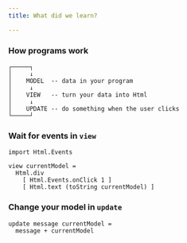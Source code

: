 ```yaml
---
title: What did we learn?

---
```


### How programs work

    ┌─────┐
    │     ↓
    │    MODEL  -- data in your program
    │     ↓
    │    VIEW   -- turn your data into Html
    │     ↓
    │    UPDATE -- do something when the user clicks
    └─────┘


### Wait for events in `view`

    import Html.Events

    view currentModel =
      Html.div
        [ Html.Events.onClick 1 ]
        [ Html.text (toString currentModel) ]


### Change your model in `update`

    update message currentModel =
      message + currentModel
